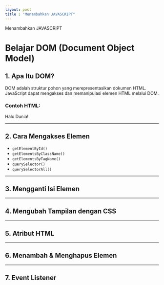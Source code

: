 ```yaml
---
layout: post
title : "Menambahkan JAVASCRIPT"
---
```


Menambahkan JAVASCRIPT


  <h1>Belajar DOM (Document Object Model)</h1>

  <h2>1. Apa Itu DOM?</h2>
  <p>DOM adalah struktur pohon yang merepresentasikan dokumen HTML. JavaScript dapat mengakses dan memanipulasi elemen HTML melalui DOM.</p>

  <h3>Contoh HTML:</h3>
  <p id="pesan">Halo Dunia!</p>

  <hr>

  <h2>2. Cara Mengakses Elemen</h2>
  <ul>
    <li><code>getElementById()</code></li>
    <li><code>getElementsByClassName()</code></li>
    <li><code>getElementsByTagName()</code></li>
    <li><code>querySelector()</code></li>
    <li><code>querySelectorAll()</code></li>
  </ul>

  <hr>

  <h2>3. Mengganti Isi Elemen</h2>

  <hr>

  <h2>4. Mengubah Tampilan dengan CSS</h2>

  <hr>

  <h2>5. Atribut HTML</h2>

  <hr>

  <h2>6. Menambah & Menghapus Elemen</h2>

  <hr>

  <h2>7. Event Listener</h2>


